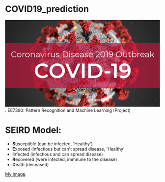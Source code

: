 # COVID19_prediction
![My Image](covid-19.png). 
EE7390: Pattern Recognition and Machine Learning (Project)

# SEIRD  Model:
* **S**usceptible (can be infected, 'Healthy')
* **E**xposed (infectious but can't spread disease, 'Healthy'
* **I**nfected (infectious and can spread disease)
* **R**ecovered (were infected, immnune to the disease)
* **D**eath (deceased)

[My Image](SIRD_model.png). 
